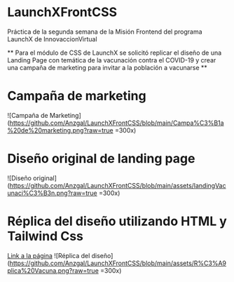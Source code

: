 # LaunchXFrontCSS
Práctica de la segunda semana de la Misión Frontend del programa LaunchX de InnovaccionVirtual

** Para el módulo de CSS de LaunchX se solicitó replicar el diseño de una Landing Page con temática de la vacunación contra el COVID-19 y crear una campaña de marketing para invitar a la población a vacunarse **

# Campaña de marketing
![Campaña de Marketing](https://github.com/Anzgal/LaunchXFrontCSS/blob/main/Campa%C3%B1a%20de%20marketing.png?raw=true =300x)

# Diseño original de landing page
![Diseño original](https://github.com/Anzgal/LaunchXFrontCSS/blob/main/assets/landingVacunaci%C3%B3n.png?raw=true =300x)

# Réplica del diseño utilizando HTML y Tailwind Css
[Link a la página](https://anzgal.github.io/LaunchXFrontCSS/)
![Réplica del diseño](https://github.com/Anzgal/LaunchXFrontCSS/blob/main/assets/R%C3%A9plica%20Vacuna.png?raw=true =300x)

